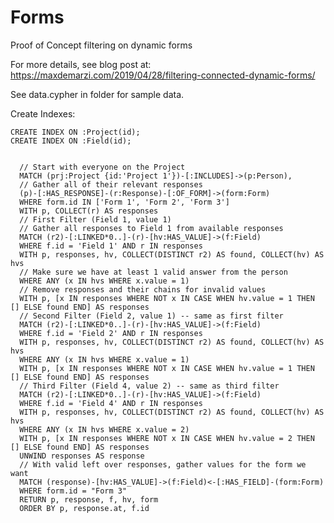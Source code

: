 # Forms
Proof of Concept filtering on dynamic forms

For more details, see blog post at: https://maxdemarzi.com/2019/04/28/filtering-connected-dynamic-forms/

See data.cypher in folder for sample data.

Create Indexes:

	CREATE INDEX ON :Project(id);
	CREATE INDEX ON :Field(id);


	  // Start with everyone on the Project
	  MATCH (prj:Project {id:'Project 1'})-[:INCLUDES]->(p:Person),
	  // Gather all of their relevant responses
      (p)-[:HAS_RESPONSE]-(r:Response)-[:OF_FORM]->(form:Form)
	  WHERE form.id IN ['Form 1', 'Form 2', 'Form 3']
	  WITH p, COLLECT(r) AS responses
	  // First Filter (Field 1, value 1)
	  // Gather all responses to Field 1 from available responses
	  MATCH (r2)-[:LINKED*0..]-(r)-[hv:HAS_VALUE]->(f:Field)
	  WHERE f.id = 'Field 1' AND r IN responses
	  WITH p, responses, hv, COLLECT(DISTINCT r2) AS found, COLLECT(hv) AS hvs
	  // Make sure we have at least 1 valid answer from the person
	  WHERE ANY (x IN hvs WHERE x.value = 1)
	  // Remove responses and their chains for invalid values
	  WITH p, [x IN responses WHERE NOT x IN CASE WHEN hv.value = 1 THEN [] ELSE found END] AS responses
	  // Second Filter (Field 2, value 1) -- same as first filter
	  MATCH (r2)-[:LINKED*0..]-(r)-[hv:HAS_VALUE]->(f:Field)
	  WHERE f.id = 'Field 2' AND r IN responses
	  WITH p, responses, hv, COLLECT(DISTINCT r2) AS found, COLLECT(hv) AS hvs
	  WHERE ANY (x IN hvs WHERE x.value = 1)
	  WITH p, [x IN responses WHERE NOT x IN CASE WHEN hv.value = 1 THEN [] ELSE found END] AS responses
	  // Third Filter (Field 4, value 2) -- same as third filter
	  MATCH (r2)-[:LINKED*0..]-(r)-[hv:HAS_VALUE]->(f:Field)
	  WHERE f.id = 'Field 4' AND r IN responses
	  WITH p, responses, hv, COLLECT(DISTINCT r2) AS found, COLLECT(hv) AS hvs
	  WHERE ANY (x IN hvs WHERE x.value = 2)
	  WITH p, [x IN responses WHERE NOT x IN CASE WHEN hv.value = 2 THEN [] ELSE found END] AS responses
	  UNWIND responses AS response
	  // With valid left over responses, gather values for the form we want
	  MATCH (response)-[hv:HAS_VALUE]->(f:Field)<-[:HAS_FIELD]-(form:Form)
	  WHERE form.id = "Form 3" 
	  RETURN p, response, f, hv, form
	  ORDER BY p, response.at, f.id

